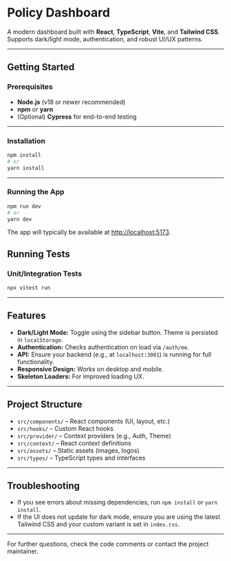 # Policy Dashboard

A modern dashboard built with **React**, **TypeScript**, **Vite**, and **Tailwind CSS**.  
Supports dark/light mode, authentication, and robust UI/UX patterns.

---

## Getting Started

### Prerequisites

- **Node.js** (v18 or newer recommended)
- **npm** or **yarn**
- (Optional) **Cypress** for end-to-end testing

---

### Installation

```bash
npm install
# or
yarn install
```

---

### Running the App

```bash
npm run dev
# or
yarn dev
```

The app will typically be available at [http://localhost:5173](http://localhost:5173).


## Running Tests

### Unit/Integration Tests

```bash
npx vitest run
```

---

## Features

- **Dark/Light Mode:** Toggle using the sidebar button. Theme is persisted in `localStorage`.
- **Authentication:** Checks authentication on load via `/auth/me`.
- **API:** Ensure your backend (e.g., at `localhost:3001`) is running for full functionality.
- **Responsive Design:** Works on desktop and mobile.
- **Skeleton Loaders:** For improved loading UX.

---

## Project Structure

- `src/components/` – React components (UI, layout, etc.)
- `src/hooks/` – Custom React hooks
- `src/provider/` – Context providers (e.g., Auth, Theme)
- `src/context/` – React context definitions
- `src/assets/` – Static assets (images, logos)
- `src/types/` – TypeScript types and interfaces

---

## Troubleshooting

- If you see errors about missing dependencies, run `npm install` or `yarn install`.
- If the UI does not update for dark mode, ensure you are using the latest Tailwind CSS and your custom variant is set in `index.css`.

---

For further questions, check the code comments or contact the project maintainer.
